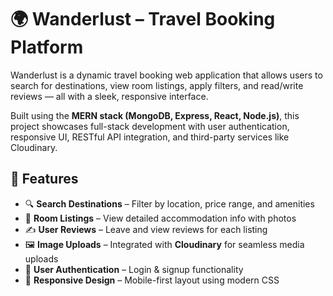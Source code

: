 # 🌍 Wanderlust – Travel Booking Platform

Wanderlust is a dynamic travel booking web application that allows users to search for destinations, view room listings, apply filters, and read/write reviews — all with a sleek, responsive interface.

Built using the **MERN stack (MongoDB, Express, React, Node.js)**, this project showcases full-stack development with user authentication, responsive UI, RESTful API integration, and third-party services like Cloudinary.



## 🚀 Features

- 🔍 **Search Destinations** – Filter by location, price range, and amenities
- 🏨 **Room Listings** – View detailed accommodation info with photos
- ✍️ **User Reviews** – Leave and view reviews for each listing
- 🖼️ **Image Uploads** – Integrated with **Cloudinary** for seamless media uploads
- 🔐 **User Authentication** – Login & signup functionality
- 📱 **Responsive Design** – Mobile-first layout using modern CSS
